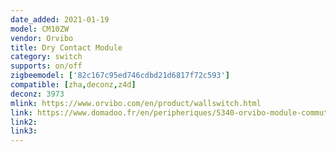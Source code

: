 ```yaml
---
date_added: 2021-01-19
model: CM10ZW
vendor: Orvibo
title: Dry Contact Module
category: switch
supports: on/off
zigbeemodel: ['82c167c95ed746cdbd21d6817f72c593']
compatible: [zha,deconz,z4d]
deconz: 3973
mlink: https://www.orvibo.com/en/product/wallswitch.html
link: https://www.domadoo.fr/en/peripheriques/5340-orvibo-module-commutateur-contact-sec-zigbee.html
link2: 
link3: 
---
```

